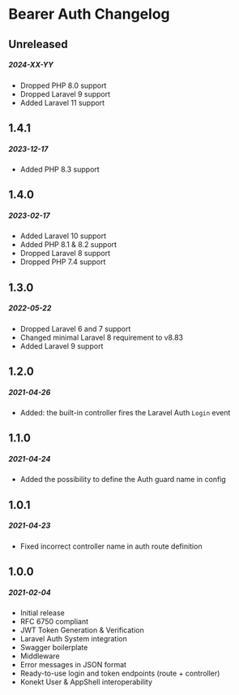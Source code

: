 # Bearer Auth Changelog

## Unreleased
##### 2024-XX-YY

- Dropped PHP 8.0 support
- Dropped Laravel 9 support
- Added Laravel 11 support

## 1.4.1
##### 2023-12-17

- Added PHP 8.3 support

## 1.4.0
##### 2023-02-17

- Added Laravel 10 support
- Added PHP 8.1 & 8.2 support
- Dropped Laravel 8 support
- Dropped PHP 7.4 support

## 1.3.0
##### 2022-05-22

- Dropped Laravel 6 and 7 support
- Changed minimal Laravel 8 requirement to v8.83
- Added Laravel 9 support

## 1.2.0
##### 2021-04-26

- Added: the built-in controller fires the Laravel Auth `Login` event

## 1.1.0
##### 2021-04-24

- Added the possibility to define the Auth guard name in config

## 1.0.1
##### 2021-04-23

- Fixed incorrect controller name in auth route definition

## 1.0.0
##### 2021-02-04

- Initial release
- RFC 6750 compliant
- JWT Token Generation & Verification
- Laravel Auth System integration
- Swagger boilerplate
- Middleware
- Error messages in JSON format
- Ready-to-use login and token endpoints (route + controller)
- Konekt User & AppShell interoperability
